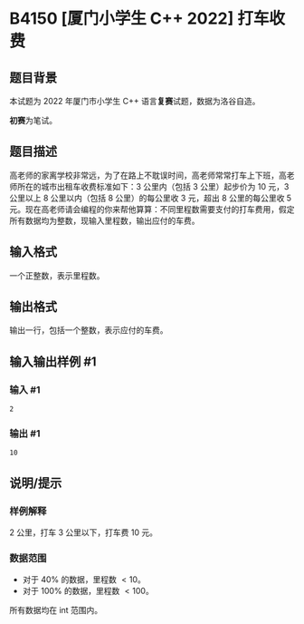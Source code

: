 # B4150 [厦门小学生 C++ 2022] 打车收费

## 题目背景

本试题为 2022 年厦门市小学生 C++ 语言**复赛**试题，数据为洛谷自造。

**初赛**为笔试。

## 题目描述

高老师的家离学校非常远，为了在路上不耽误时间，高老师常常打车上下班，高老师所在的城市出租车收费标准如下：$3$ 公里内（包括 $3$ 公里）起步价为 $10$ 元，$3$ 公里以上 $8$ 公里以内（包括 $8$ 公里）的每公里收 $3$ 元，超出 $8$ 公里的每公里收 $5$ 元。现在高老师请会编程的你来帮他算算：不同里程数需要支付的打车费用，假定所有数据均为整数，现输入里程数，输出应付的车费。

## 输入格式

一个正整数，表示里程数。

## 输出格式

输出一行，包括一个整数，表示应付的车费。

## 输入输出样例 #1

### 输入 #1

```
2
```

### 输出 #1

```
10
```

## 说明/提示

### 样例解释

$2$ 公里，打车 $3$ 公里以下，打车费 $10$ 元。

### 数据范围

- 对于 $40\%$ 的数据，里程数 $<10$。
- 对于 $100\%$ 的数据，里程数 $<100$。

所有数据均在 int 范围内。